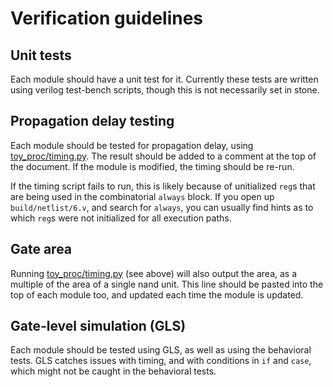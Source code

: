 # Verification guidelines

## Unit tests

Each module should have a unit test for it. Currently these tests are written using verilog test-bench scripts, though this is not necessarily set in stone.

## Propagation delay testing

Each module should be tested for propagation delay, using [toy_proc/timing.py](/toy_proc/timing.py). The result should be added to a comment at the top of the document. If the module is modified, the timing should be re-run.

If the timing script fails to run, this is likely because of unitialized `reg`s that are being used in the combinatorial `always` block. If you open up `build/netlist/6.v`, and search for `always`, you can usually find hints as to which `reg`s were not initialized for all execution paths.

## Gate area

Running [toy_proc/timing.py](/toy_proc/timing.py) (see above) will also output the area, as a multiple of the area of a single nand unit. This line should be pasted into the top of each module too, and updated each time the module is updated.

## Gate-level simulation (GLS)

Each module should be tested using GLS, as well as using the behavioral tests. GLS catches issues with timing, and with conditions in `if` and `case`, which might not be caught in the behavioral tests.

